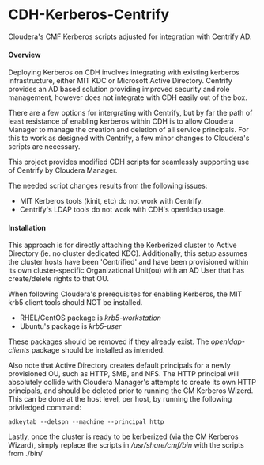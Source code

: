 CDH-Kerberos-Centrify
=====================

Cloudera's CMF Kerberos scripts adjusted for integration with Centrify AD.


#### Overview

Deploying Kerberos on CDH involves integrating with existing kerberos infrastructure, 
either MIT KDC or Microsoft Active Directory. Centrify provides an AD based solution 
providing improved security and role management, however does not integrate with CDH 
easily out of the box.  

There are a few options for intergrating with Centrify, but by far the path of least 
resistance of enabling kerberos within CDH is to allow Cloudera Manager to manage the 
creation and deletion of all service principals. For this to work as designed with 
Centrify, a few minor changes to Cloudera's scripts are necessary.

This project provides modified CDH scripts for seamlessly supporting use of Centrify 
by Cloudera Manager. 

The needed script changes results from the following issues:

 * MIT Kerberos tools (kinit, etc) do not work with Centrify.
 * Centrify's LDAP tools do not work with CDH's openldap usage.

#### Installation

This approach is for directly attaching the Kerberized cluster to Active Directory 
(ie. no cluster dedicated KDC).  Additionally, this setup assumes the cluster hosts 
have been 'Centrified' and have been provisioned within its own cluster-specific 
Organizational Unit(ou) with an AD User that has create/delete rights to that OU.

When following Cloudera's prerequisites for enabling Kerberos, the MIT krb5 client 
tools should NOT be installed. 

 * RHEL/CentOS package is *krb5-workstation*
 * Ubuntu's package is *krb5-user* 

These packages should be removed if they already exist. The *openldap-clients* 
package should be installed as intended.

Also note that Active Directory creates default principals for a newly provisioned 
OU, such as HTTP, SMB, and NFS. The HTTP principal will absolutely collide with 
Cloudera Manager's attempts to create its own HTTP principals, and should be 
deleted prior to running the CM Kerberos Wizerd. This can be done at the host level,
per host, by running the following priviledged command:

```
adkeytab --delspn --machine --principal http
```

Lastly, once the cluster is ready to be kerberized (via the CM Kerberos Wizard), 
simply replace the scripts in */usr/share/cmf/bin* with the scripts from ./bin/


